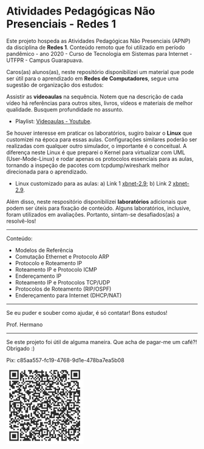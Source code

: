 # Atividades Pedagógicas Não Presenciais - Redes 1

Este projeto hospeda as Atividades Pedagógicas Não Presenciais (APNP) da disciplina de  **Redes 1**. Conteúdo remoto que foi utilizado em período pandêmico - ano 2020 - Curso de Tecnologia em Sistemas para Internet - UTFPR - Campus Guarapuava.

Caros(as) alunos(as), neste repositório disponibilizei um material que pode ser útil para o aprendizado em **Redes de Computadores**, segue uma sugestão de organização dos estudos:

Assistir as **videoaulas** na sequência. Notem que na descrição de cada vídeo há referências para outros sites, livros, vídeos e materiais de melhor qualidade. Busquem profundidade no assunto.

- Playlist: [Videoaulas - Youtube](https://www.youtube.com/watch?v=33YAzgbrjb8&list=PL4ySOdUYDU9Aoni50OVy-yJswA5CGOG1k).

Se houver interesse em praticar os laboratórios, sugiro baixar o **Linux** que customizei na época para essas aulas. Configurações similares poderão ser realizadas com qualquer outro simulador, o importante é o conceitual. A diferença neste Linux é que preparei o Kernel para virtualizar com UML (User-Mode-Linux) e rodar apenas os protocolos essenciais para as aulas, tornando a inspeção de pacotes com tcpdump/wireshark melhor direcionada para o aprendizado.
 
- Linux customizado para as aulas: a) Link 1 [xbnet-2.9](https://nuvem.utfpr.edu.br/index.php/s/Up1aZm0RFPpmKWr); b) Link 2 [xbnet-2.9](https://drive.google.com/file/d/1V4tdBn8-RQPDYvhrDSvxvGHQ6tXQ7irw/view?usp=sharing).

Além disso, neste respositório disponibilizei **laboratórios** adicionais que podem ser úteis para fixação de conteúdo. Alguns laboratórios, inclusive, foram utilizados em avaliações. Portanto, sintam-se desafiados(as) a resolvê-los!

* * *

Conteúdo:
- Modelos de Referência
- Comutação Ethernet e Protocolo ARP
- Protocolo e Roteamento IP
- Roteamento IP e Protocolo ICMP
- Endereçamento IP
- Roteamento IP e Protocolos TCP/UDP
- Protocolos de Roteamento (RIP/OSPF)
- Endereçamento para Internet (DHCP/NAT)

* * *

Se eu puder e souber como ajudar, é só contatar! Bons estudos!

Prof. Hermano

* * * 

Se este projeto foi útil de alguma maneira. Que acha de pagar-me um café?! Obrigado :)

Pix: c85aa557-fc19-4768-9d1e-478ba7ea5b08

![](pix.jpg)

